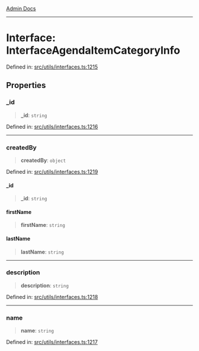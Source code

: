 [Admin Docs](/)

***

# Interface: InterfaceAgendaItemCategoryInfo

Defined in: [src/utils/interfaces.ts:1215](https://github.com/PalisadoesFoundation/talawa-admin/blob/main/src/utils/interfaces.ts#L1215)

## Properties

### \_id

> **\_id**: `string`

Defined in: [src/utils/interfaces.ts:1216](https://github.com/PalisadoesFoundation/talawa-admin/blob/main/src/utils/interfaces.ts#L1216)

***

### createdBy

> **createdBy**: `object`

Defined in: [src/utils/interfaces.ts:1219](https://github.com/PalisadoesFoundation/talawa-admin/blob/main/src/utils/interfaces.ts#L1219)

#### \_id

> **\_id**: `string`

#### firstName

> **firstName**: `string`

#### lastName

> **lastName**: `string`

***

### description

> **description**: `string`

Defined in: [src/utils/interfaces.ts:1218](https://github.com/PalisadoesFoundation/talawa-admin/blob/main/src/utils/interfaces.ts#L1218)

***

### name

> **name**: `string`

Defined in: [src/utils/interfaces.ts:1217](https://github.com/PalisadoesFoundation/talawa-admin/blob/main/src/utils/interfaces.ts#L1217)
